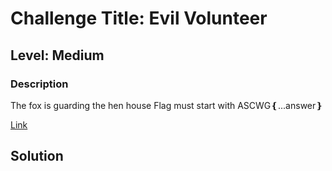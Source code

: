 # Challenge Title:  Evil Volunteer 

## Level: Medium

### Description
The fox is guarding the hen house
Flag must start with ASCWG❴...answer❵

[Link](http://104.154.142.159:60002/index.php)

## Solution
